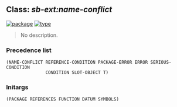 ## Class: ***sb-ext:name-conflict***
[![package](https://img.shields.io/badge/Package-SB--EXT-5f9ea0.svg?style=social&colorA=999999)](../) [![type](https://img.shields.io/badge/Type-Class-5f9ea0.svg?style=social&colorA=999999)](../#class) 

> No description.

### Precedence list
```
(NAME-CONFLICT REFERENCE-CONDITION PACKAGE-ERROR ERROR SERIOUS-CONDITION
               CONDITION SLOT-OBJECT T)
```
### Initargs
```
(PACKAGE REFERENCES FUNCTION DATUM SYMBOLS)
```
